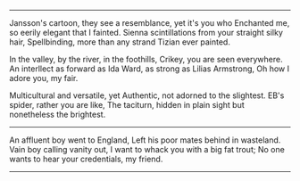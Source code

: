 --------------------------------------------------------

Jansson's cartoon, they see a resemblance, yet it's you who
Enchanted me, so eerily elegant that I fainted.
Sienna scintillations from your straight silky hair,
Spellbinding, more than any strand Tizian ever painted.

In the valley, by the river, in the foothills,
Crikey, you are seen everywhere.
An interllect as forward as Ida Ward, as strong as Lilias Armstrong,
Oh how I adore you, my fair.

Multicultural and versatile, yet
Authentic, not adorned to the slightest.
EB's spider, rather you are like,
The taciturn, hidden in plain sight but nonetheless the brightest.

--------------------------------------------------------

An affluent boy went to England,
Left his poor mates behind in wasteland.
Vain boy calling vanity out,
I want to whack you with a big fat trout;
No one wants to hear your credentials, my friend.

--------------------------------------------------------
